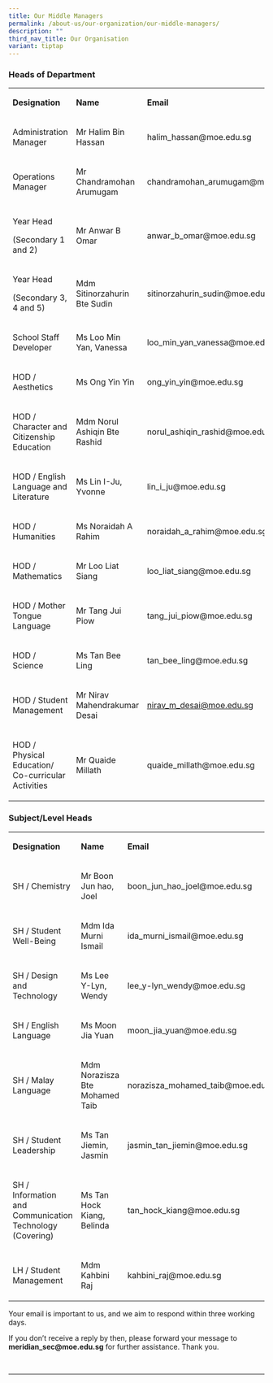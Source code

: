 ```yaml
---
title: Our Middle Managers
permalink: /about-us/our-organization/our-middle-managers/
description: ""
third_nav_title: Our Organisation
variant: tiptap
---
```

<h3>Heads of Department</h3>
<table style="minWidth: 75px">
<colgroup>
<col>
<col>
<col>
</colgroup>
<tbody>
<tr>
<td rowspan="1" colspan="1">
<p><strong>Designation</strong>
</p>
</td>
<td rowspan="1" colspan="1">
<p><strong>Name</strong>
</p>
</td>
<td rowspan="1" colspan="1">
<p><strong>Email</strong>
</p>
</td>
</tr>
<tr>
<td rowspan="1" colspan="1">
<p>Administration Manager</p>
</td>
<td rowspan="1" colspan="1">
<p>Mr Halim Bin Hassan</p>
</td>
<td rowspan="1" colspan="1">
<p><a rel="noopener noreferrer nofollow" target="_blank">halim_hassan@moe.edu.sg</a>
</p>
</td>
</tr>
<tr>
<td rowspan="1" colspan="1">
<p>Operations Manager</p>
</td>
<td rowspan="1" colspan="1">
<p>Mr Chandramohan Arumugam</p>
</td>
<td rowspan="1" colspan="1">
<p><a rel="noopener noreferrer nofollow" target="_blank">chandramohan_arumugam@moe.edu.sg</a>
</p>
</td>
</tr>
<tr>
<td rowspan="1" colspan="1">
<p>Year Head</p>
<p>(Secondary 1 and 2)</p>
</td>
<td rowspan="1" colspan="1">
<p>Mr Anwar B Omar</p>
</td>
<td rowspan="1" colspan="1">
<p><a rel="noopener noreferrer nofollow" target="_blank">anwar_b_omar@moe.edu.sg</a>
</p>
</td>
</tr>
<tr>
<td rowspan="1" colspan="1">
<p>Year Head</p>
<p>(Secondary 3, 4 and 5)</p>
</td>
<td rowspan="1" colspan="1">
<p>Mdm Sitinorzahurin Bte Sudin</p>
</td>
<td rowspan="1" colspan="1">
<p><a rel="noopener noreferrer nofollow" target="_blank">sitinorzahurin_sudin@moe.edu.sg</a>
</p>
</td>
</tr>
<tr>
<td rowspan="1" colspan="1">
<p>School Staff Developer</p>
</td>
<td rowspan="1" colspan="1">
<p>Ms Loo Min Yan, Vanessa</p>
</td>
<td rowspan="1" colspan="1">
<p><a rel="noopener noreferrer nofollow" target="_blank">loo_min_yan_vanessa@moe.edu.sg</a>
</p>
</td>
</tr>
<tr>
<td rowspan="1" colspan="1">
<p>HOD / Aesthetics</p>
</td>
<td rowspan="1" colspan="1">
<p>Ms Ong Yin Yin</p>
</td>
<td rowspan="1" colspan="1">
<p><a rel="noopener noreferrer nofollow" target="_blank">ong_yin_yin@moe.edu.sg</a>
</p>
</td>
</tr>
<tr>
<td rowspan="1" colspan="1">
<p>HOD / Character and Citizenship Education</p>
</td>
<td rowspan="1" colspan="1">
<p>Mdm Norul Ashiqin Bte Rashid</p>
</td>
<td rowspan="1" colspan="1">
<p><a rel="noopener noreferrer nofollow" target="_blank">norul_ashiqin_rashid@moe.edu.sg</a>
</p>
</td>
</tr>
<tr>
<td rowspan="1" colspan="1">
<p>HOD / English Language and Literature</p>
</td>
<td rowspan="1" colspan="1">
<p>Ms Lin I-Ju, Yvonne</p>
</td>
<td rowspan="1" colspan="1">
<p><a rel="noopener noreferrer nofollow" target="_blank">lin_i_ju@moe.edu.sg</a>
</p>
</td>
</tr>
<tr>
<td rowspan="1" colspan="1">
<p>HOD / Humanities</p>
</td>
<td rowspan="1" colspan="1">
<p>Ms Noraidah A Rahim</p>
</td>
<td rowspan="1" colspan="1">
<p><a rel="noopener noreferrer nofollow" target="_blank">noraidah_a_rahim@moe.edu.sg</a>
</p>
</td>
</tr>
<tr>
<td rowspan="1" colspan="1">
<p>HOD / Mathematics</p>
</td>
<td rowspan="1" colspan="1">
<p>Mr Loo Liat Siang</p>
</td>
<td rowspan="1" colspan="1">
<p><a rel="noopener noreferrer nofollow" target="_blank">loo_liat_siang@moe.edu.sg</a>
</p>
</td>
</tr>
<tr>
<td rowspan="1" colspan="1">
<p>HOD / Mother Tongue Language</p>
</td>
<td rowspan="1" colspan="1">
<p>Mr Tang Jui Piow</p>
</td>
<td rowspan="1" colspan="1">
<p><a rel="noopener noreferrer nofollow" target="_blank">tang_jui_piow@moe.edu.sg</a>
</p>
</td>
</tr>
<tr>
<td rowspan="1" colspan="1">
<p>HOD / Science</p>
</td>
<td rowspan="1" colspan="1">
<p>Ms Tan Bee Ling</p>
</td>
<td rowspan="1" colspan="1">
<p><a rel="noopener noreferrer nofollow" target="_blank">tan_bee_ling@moe.edu.sg</a>
</p>
</td>
</tr>
<tr>
<td rowspan="1" colspan="1">
<p>HOD / Student Management</p>
</td>
<td rowspan="1" colspan="1">
<p>Mr Nirav Mahendrakumar Desai</p>
</td>
<td rowspan="1" colspan="1">
<p><a href="" rel="noopener nofollow" target="_blank">nirav_m_desai@moe.edu.sg</a>
</p>
</td>
</tr>
<tr>
<td rowspan="1" colspan="1">
<p>HOD / Physical Education/ Co-curricular Activities</p>
</td>
<td rowspan="1" colspan="1">
<p>Mr Quaide Millath</p>
</td>
<td rowspan="1" colspan="1">
<p><a rel="noopener noreferrer nofollow" target="_blank">quaide_millath@moe.edu.sg</a>
</p>
</td>
</tr>
</tbody>
</table>
<h3>Subject/Level Heads</h3>
<table style="minWidth: 75px">
<colgroup>
<col>
<col>
<col>
</colgroup>
<tbody>
<tr>
<td rowspan="1" colspan="1">
<p><strong>Designation</strong>
</p>
</td>
<td rowspan="1" colspan="1">
<p><strong>Name</strong>
</p>
</td>
<td rowspan="1" colspan="1">
<p><strong>Email</strong>
</p>
</td>
</tr>
<tr>
<td rowspan="1" colspan="1">
<p>SH / Chemistry</p>
</td>
<td rowspan="1" colspan="1">
<p>Mr Boon Jun hao, Joel</p>
</td>
<td rowspan="1" colspan="1">
<p><a rel="noopener noreferrer nofollow" target="_blank">boon_jun_hao_joel@moe.edu.sg</a>
</p>
</td>
</tr>
<tr>
<td rowspan="1" colspan="1">
<p>SH / Student Well-Being</p>
</td>
<td rowspan="1" colspan="1">
<p>Mdm Ida Murni Ismail</p>
</td>
<td rowspan="1" colspan="1">
<p><a rel="noopener noreferrer nofollow" target="_blank">ida_murni_ismail@moe.edu.sg</a>
</p>
</td>
</tr>
<tr>
<td rowspan="1" colspan="1">
<p>SH / Design and Technology</p>
</td>
<td rowspan="1" colspan="1">
<p>Ms Lee Y-Lyn, Wendy</p>
</td>
<td rowspan="1" colspan="1">
<p><a rel="noopener noreferrer nofollow" target="_blank">lee_y-lyn_wendy@moe.edu.sg</a>
</p>
</td>
</tr>
<tr>
<td rowspan="1" colspan="1">
<p>SH / English Language</p>
</td>
<td rowspan="1" colspan="1">
<p>Ms Moon Jia Yuan</p>
</td>
<td rowspan="1" colspan="1">
<p><a rel="noopener noreferrer nofollow" target="_blank">moon_jia_yuan@moe.edu.sg</a>
</p>
</td>
</tr>
<tr>
<td rowspan="1" colspan="1">
<p>SH / Malay Language</p>
</td>
<td rowspan="1" colspan="1">
<p>Mdm Norazisza Bte Mohamed Taib</p>
</td>
<td rowspan="1" colspan="1">
<p><a rel="noopener noreferrer nofollow" target="_blank">norazisza_mohamed_taib@moe.edu.sg</a>
</p>
</td>
</tr>
<tr>
<td rowspan="1" colspan="1">
<p>SH / Student Leadership</p>
</td>
<td rowspan="1" colspan="1">
<p>Ms Tan Jiemin, Jasmin</p>
</td>
<td rowspan="1" colspan="1">
<p><a rel="noopener noreferrer nofollow" target="_blank">jasmin_tan_jiemin@moe.edu.sg</a>
</p>
</td>
</tr>
<tr>
<td rowspan="1" colspan="1">
<p>SH / Information and Communication Technology (Covering)</p>
</td>
<td rowspan="1" colspan="1">
<p>Ms Tan Hock Kiang, Belinda</p>
</td>
<td rowspan="1" colspan="1">
<p><a rel="noopener noreferrer nofollow" target="_blank">tan_hock_kiang@moe.edu.sg</a>
</p>
</td>
</tr>
<tr>
<td rowspan="1" colspan="1">
<p>LH / Student Management</p>
</td>
<td rowspan="1" colspan="1">
<p>Mdm Kahbini Raj</p>
</td>
<td rowspan="1" colspan="1">
<p><a rel="noopener noreferrer nofollow" target="_blank">kahbini_raj@moe.edu.sg</a>
</p>
</td>
</tr>
</tbody>
</table>
<p></p>
<p>Your email is important to us, and we aim to respond within three working
days.</p>
<p>If you don’t receive a reply by then, please forward your message to <strong><a rel="noopener noreferrer nofollow" target="_blank">meridian_sec@moe.edu.sg</a></strong> for
further assistance. Thank you.
<br>
</p>
<p>
<br>
</p>
<hr>
<p></p>